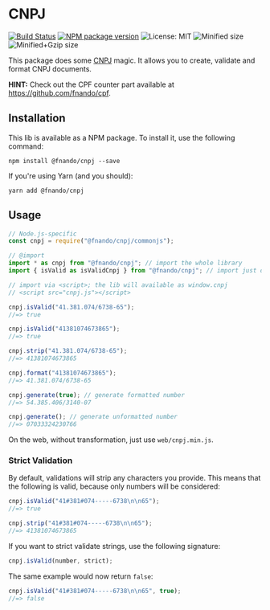 # CNPJ

[![Build Status](https://travis-ci.org/fnando/cnpj.svg?branch=master)](https://travis-ci.org/fnando/cnpj)
[![NPM package version](https://img.shields.io/npm/v/@fnando/cnpj.svg)](https://www.npmjs.com/package/@fnando/cnpj)
![License: MIT](https://img.shields.io/npm/l/@fnando/cnpj.svg)
![Minified size](http://img.badgesize.io/fnando/cnpj/master/web/cnpj.min.js.svg?label=min+size)
![Minified+Gzip size](http://img.badgesize.io/fnando/cnpj/master/web/cnpj.min.js.svg?compression=gzip&label=min%2Bgzip+size)

This package does some [CNPJ](http://en.wikipedia.org/wiki/CNPJ) magic. It
allows you to create, validate and format CNPJ documents.

**HINT:** Check out the CPF counter part available at
<https://github.com/fnando/cpf>.

## Installation

This lib is available as a NPM package. To install it, use the following
command:

```
npm install @fnando/cnpj --save
```

If you're using Yarn (and you should):

```
yarn add @fnando/cnpj
```

## Usage

```js
// Node.js-specific
const cnpj = require("@fnando/cnpj/commonjs");

// @import
import * as cnpj from "@fnando/cnpj"; // import the whole library
import { isValid as isValidCnpj } from "@fnando/cnpj"; // import just one function

// import via <script>; the lib will available as window.cnpj
// <script src="cnpj.js"></script>

cnpj.isValid("41.381.074/6738-65");
//=> true

cnpj.isValid("41381074673865");
//=> true

cnpj.strip("41.381.074/6738-65");
//=> 41381074673865

cnpj.format("41381074673865");
//=> 41.381.074/6738-65

cnpj.generate(true); // generate formatted number
//=> 54.385.406/3140-07

cnpj.generate(); // generate unformatted number
//=> 07033324230766
```

On the web, without transformation, just use `web/cnpj.min.js`.

### Strict Validation

By default, validations will strip any characters you provide. This means that
the following is valid, because only numbers will be considered:

```js
cnpj.isValid("41#381#074-----6738\n\n65");
//=> true

cnpj.strip("41#381#074-----6738\n\n65");
//=> 41381074673865
```

If you want to strict validate strings, use the following signature:

```js
cnpj.isValid(number, strict);
```

The same example would now return `false`:

```js
cnpj.isValid("41#381#074-----6738\n\n65", true);
//=> false
```
